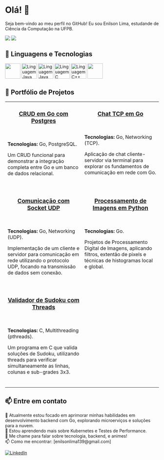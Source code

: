   # Olá! 👋

Seja bem-vindo ao meu perfil no GitHub! Eu sou Enilson Lima, estudande de Ciência da Computação na UFPB.

<div>
  <img src="https://github-readme-stats.vercel.app/api?username=enilsonn&theme=github_dark&show_icons=true&rank_icon=github&hide_border=true&cache_seconds=1&include_all_commits=true" />
  <img src="https://github-readme-stats.vercel.app/api/top-langs/?username=enilsonn&layout=compact&theme=github_dark&hide_border=true&cache_seconds=1" />

## 🔧 Linguagens e Tecnologias

<div>
  <img src="https://cdn.jsdelivr.net/gh/devicons/devicon@latest/icons/go/go-original.svg" width="50" height="50" />
  <img src="https://cdn.jsdelivr.net/gh/devicons/devicon@latest/icons/docker/docker-original-wordmark.svg" alt="Linguagem Java" width="50" height="50" />
  <img src="https://cdn.jsdelivr.net/gh/devicons/devicon@latest/icons/kubernetes/kubernetes-plain-wordmark.svg" alt="Linguagem Java" width="50" height="50" />
  <img src="https://cdn.jsdelivr.net/gh/devicons/devicon/icons/c/c-original.svg" alt="Linguagem C" width="50" height="50" />
  <img src="https://cdn.jsdelivr.net/gh/devicons/devicon@latest/icons/cplusplus/cplusplus-original.svg" alt="Linguagem C++" width="50" height="50" />
  <img src="https://cdn.jsdelivr.net/gh/devicons/devicon@latest/icons/python/python-original.svg" width="50" height="50" />   
</div>

## 🚀 Portfólio de Projetos

<table width="100%">
  <tr>
    <td width="50%" valign="top">
      <h3 align="center">
        <a href="https://github.com/Enilsonn/CRUD-Postgres" target="_blank">CRUD em Go com Postgres</a>
      </h3>
      <br>
      <p><strong>Tecnologias:</strong> Go, PostgreSQL.</p>
      <p>Um CRUD funcional para demonstrar a integração completa entre Go e um banco de dados relacional.</p>
      <br>
    </td>
    
  <td width="50%" valign="top">
      <h3 align="center">
        <a href="https://github.com/Enilsonn/Chat-TCP-Go" target="_blank">Chat TCP em Go</a>
      </h3>
      <br>
      <p><strong>Tecnologias:</strong> Go, Networking (TCP).</p>
      <p>Aplicação de chat cliente-servidor via terminal para explorar os fundamentos de comunicação em rede com Go.</p>
      <br>
    </td>
  </tr>
  
  <tr>
    <td width="50%" valign="top">
      <h3 align="center">
        <a href="https://github.com/Enilsonn/Socket_UDP" target="_blank">Comunicação com Socket UDP</a>
      </h3>
      <br>
      <p><strong>Tecnologias:</strong> Go, Networking (UDP).</p>
      <p>Implementação de um cliente e servidor para comunicação em rede utilizando o protocolo UDP, focando na transmissão de dados sem conexão.</p>
      <br>
    </td>
    
  <td width="50%" valign="top">
      <h3 align="center">
        <a href="https://github.com/Enilsonn/PDI-Processamento-de-Imagens" target="_blank">Processamento de Imagens em Python</a>
      </h3>
      <br>
      <p><strong>Tecnologias:</strong> Go.</p>
      <p>Projetos de Processamento Digital de Imagens, aplicando filtros, extentão de pixels e técnicas de histogramas local e global.</p>
      <br>
    </td>
  </tr>
  
  <tr>
    <td width="50%" valign="top">
      <h3 align="center">
        <a href="https://github.com/Enilsonn/SudokuValidationWithThreads" target="_blank">Validador de Sudoku com Threads</a>
      </h3>
      <br>
      <p><strong>Tecnologias:</strong> C, Multithreading (pthreads).</p>
      <p>Um programa em C que valida soluções de Sudoku, utilizando threads para verificar simultaneamente as linhas, colunas e sub-grades 3x3.</p>
      <br>
    </td>
    <td width="50%" valign="top">
      </td>
  </tr>
</table>


## 📫 Entre em contato

<p>
  🔭 Atualmente estou focado em aprimorar minhas habilidades em desenvolvimento backend com Go, explorando microerviços e soluções para a nuvem.<br>
  🌱 Estou aprendendo mais sobre Kubernetes e Testes de Performance.<br>
  💬 Me chame para falar sobre tecnologia, backend, e animes!<br>
  📫 Como me encontrar: [enilsonlima139@gmail.com]
</p>

<div>
  <a href="https://www.linkedin.com/in/enilson-lima-944532140/">
    <img src="https://img.shields.io/badge/linkedin-%230077B5.svg?style=for-the-badge&logo=linkedin&logoColor=white" alt="LinkedIn" />
  </a>
</div>


<!--
**Enilsonn/Enilsonn** is a ✨ _special_ ✨ repository because its `README.md` (this file) appears on your GitHub profile.

Here are some ideas to get you started:

- 🔭 I’m currently working on ...
- 🌱 I’m currently learning ...
- 👯 I’m looking to collaborate on ...
- 🤔 I’m looking for help with ...
- 💬 Ask me about ...
- 📫 How to reach me: ...
- 😄 Pronouns: ...
- ⚡ Fun fact: ...
-->
